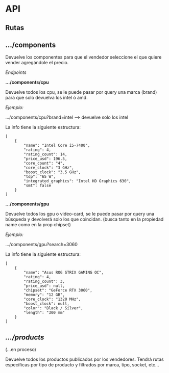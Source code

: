 # API

## Rutas

## .../components

Devuelve los componentes para que el vendedor seleccione el que quiere vender agregándole el precio.

_Endpoints_

 __.../components/cpu__

Devuelve todos los cpu, se le puede pasar por query una marca (brand) para que solo devuelva los intel ó amd.

_Ejemplo:_ 

.../components/cpu?brand=intel  --> devuelve solo los intel

La info tiene la siguiente estructura:

    [
        {
            "name": "Intel Core i5-7400",
            "rating": 4,
            "rating_count": 14,
            "price_usd": 196.5,
            "core_count": "4",
            "core_clock": "3 GHz",
            "boost_clock": "3.5 GHz",
            "tdp": "65 W",
            "integrated_graphics": "Intel HD Graphics 630",
            "smt": false
        }
    ]

__.../components/gpu__

Devuelve todos los gpu o video-card, se le puede pasar por query una búsqueda y devolverá solo los que coincidan. (busca tanto en la propiedad name como en la prop chipset)

_Ejemplo:_

.../components/gpu?search=3060

La info tiene la siguiente estructura:

    [
        {
            "name": "Asus ROG STRIX GAMING OC",
            "rating": 4,
            "rating_count": 3,
            "price_usd": null,
            "chipset": "GeForce RTX 3060",
            "memory": "12 GB",
            "core_clock": "1320 MHz",
            "boost_clock": null,
            "color": "Black / Silver",
            "length": "300 mm"
        }
    ]


## _.../products_  

(...en proceso)

Devuelve todos los productos publicados por los vendedores. Tendrá rutas específicas por tipo de producto y filtrados por marca, tipo, socket, etc...
